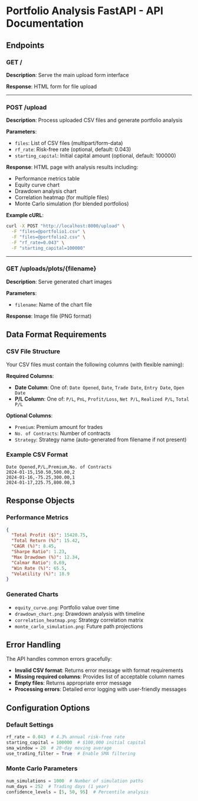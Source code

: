 # Portfolio Analysis FastAPI - API Documentation

## Endpoints

### GET /
**Description**: Serve the main upload form interface

**Response**: HTML form for file upload

---

### POST /upload
**Description**: Process uploaded CSV files and generate portfolio analysis

**Parameters**:
- `files`: List of CSV files (multipart/form-data)
- `rf_rate`: Risk-free rate (optional, default: 0.043)
- `starting_capital`: Initial capital amount (optional, default: 100000)

**Response**: HTML page with analysis results including:
- Performance metrics table
- Equity curve chart
- Drawdown analysis chart
- Correlation heatmap (for multiple files)
- Monte Carlo simulation (for blended portfolios)

**Example cURL**:
```bash
curl -X POST "http://localhost:8000/upload" \
  -F "files=@portfolio1.csv" \
  -F "files=@portfolio2.csv" \
  -F "rf_rate=0.043" \
  -F "starting_capital=100000"
```

---

### GET /uploads/plots/{filename}
**Description**: Serve generated chart images

**Parameters**:
- `filename`: Name of the chart file

**Response**: Image file (PNG format)

## Data Format Requirements

### CSV File Structure
Your CSV files must contain the following columns (with flexible naming):

**Required Columns**:
- **Date Column**: One of: `Date Opened`, `Date`, `Trade Date`, `Entry Date`, `Open Date`
- **P/L Column**: One of: `P/L`, `PnL`, `Profit/Loss`, `Net P/L`, `Realized P/L`, `Total P/L`

**Optional Columns**:
- `Premium`: Premium amount for trades
- `No. of Contracts`: Number of contracts
- `Strategy`: Strategy name (auto-generated from filename if not present)

### Example CSV Format
```csv
Date Opened,P/L,Premium,No. of Contracts
2024-01-15,150.50,500.00,2
2024-01-16,-75.25,300.00,1
2024-01-17,225.75,800.00,3
```

## Response Objects

### Performance Metrics
```json
{
  "Total Profit ($)": 15420.75,
  "Total Return (%)": 15.42,
  "CAGR (%)": 8.45,
  "Sharpe Ratio": 1.23,
  "Max Drawdown (%)": 12.34,
  "Calmar Ratio": 0.69,
  "Win Rate (%)": 65.5,
  "Volatility (%)": 18.9
}
```

### Generated Charts
- `equity_curve.png`: Portfolio value over time
- `drawdown_chart.png`: Drawdown analysis with timeline
- `correlation_heatmap.png`: Strategy correlation matrix
- `monte_carlo_simulation.png`: Future path projections

## Error Handling

The API handles common errors gracefully:

- **Invalid CSV format**: Returns error message with format requirements
- **Missing required columns**: Provides list of acceptable column names
- **Empty files**: Returns appropriate error message
- **Processing errors**: Detailed error logging with user-friendly messages

## Configuration Options

### Default Settings
```python
rf_rate = 0.043  # 4.3% annual risk-free rate
starting_capital = 100000  # $100,000 initial capital
sma_window = 20  # 20-day moving average
use_trading_filter = True  # Enable SMA filtering
```

### Monte Carlo Parameters
```python
num_simulations = 1000  # Number of simulation paths
num_days = 252  # Trading days (1 year)
confidence_levels = [5, 50, 95]  # Percentile analysis
```
